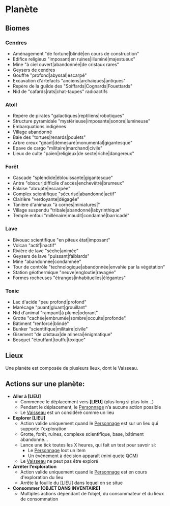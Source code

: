 # Planète

## Biomes

### Cendres

- Aménagement "de fortune|blindé|en cours de construction"
- Edifice religieux "imposant|en ruines|illuminé|majestueux"
- Mine "à ciel ouvert|abandonnée|de cristaux rares"
- Geysers de cendres
- Gouffre "profond|abyssal|escarpé"
- Excavation d'artefacts "anciens|archaïques|antiques"
- Repère de la guilde des "Soiffards|Cognards|Fouettards"
- Nid de "cafards|rats|chat-taupes" radioactifs

### Atoll

- Repère de pirates "galactiques|reptiliens|robotiques"
- Structure pyramidale "mystérieuse|imposante|sonore|lumineuse"
- Embarquations indigènes
- Village abandonné
- Baie des "tortues|renards|poulets"
- Arbre creux "géant|démesuré|monumental|gigantesque"
- Epave de cargo "militaire|marchand|civile"
- Lieux de culte "païen|religieux|de secte|riche|dangereux"

### Forêt

- Cascade "splendide|éblouissante|gigantesque" 
- Antre "obscur|difficile d'accès|enchevêtré|brumeux"
- Falaise "abrupte|escarpée"
- Complex scientifique "sécurisé|abandonné|actif"
- Clairière "verdoyante|dégagée"
- Tanière d'animaux "à cornes|miniatures|" 
- Village suspendu "tribale|abandonné|labyrinthique"
- Temple enfoui "millénaire|maudit|condamné|barricadé"

### Lave

- Bivouac scientifique "en piteux état|imposant"
- Volcan "actif|inactif"
- Rivière de lave "sèche|animée"
- Geysers de lave "puissant|faiblards"
- Mine "abandonnée|condamnée"
- Tour de contrôle "technologique|abandonnée|envahie par la végétation"
- Station géothermique "neuve|engloutie|ravagée"
- Formes rocheuses "étranges|inhabituelles|élégantes"

### Toxic

- Lac d'acide "peu profond|profond"
- Marécage "puant|gluant|grouillant"
- Nid d'animal "rampant|à plume|odorant"
- Grotte "cachée|embrumée|sombre|occulte|profonde"
- Bâtiment "renforcé|blindé"
- Bunker "scientifique|militaire|civile"
- Gisement "de cristaux|de minerai|énigmatique"
- Bosquet "étouffant|touffu|toxique"

## Lieux
Une planète est composée de plusieurs lieux, dont le Vaisseau.

## Actions sur une planète:
* **Aller à [LIEU]**
    * Commence le déplacement vers **[LIEU]** (plus long si plus loin…)
    * Pendant le déplacement, le [Personnage](character.md) n’a aucune action possible
    * Le [Vaisseau](ship.md) est un considéré comme un lieu
* **Explorer [LIEU]**
    * Action valide uniquement quand le [Personnage](character.md) est sur un lieu qui supporte l'exploration
    * Grotte, forêt, ruines, complexe scientifique, base, bâtiment abandonné...
    * Lance une tick toutes les X heures, qui fait un test pour savoir si:
		* Le [Personnage](character.md) loot un item
		* Un événement à décision apparaît (mini quete QCM)
	* Le [Vaisseau](ship.md) ne peut pas être exploré
* **Arrêter l’exploration**
	* Action valide uniquement quand le [Personnage](character.md) est en cours d'exploration du lieu
    * Arrête la fouille du [LIEU] dans lequel on se situe
* **Consommer [OBJET DANS INVENTAIRE]**
	* Multiples actions dépendant de l’objet, du consommateur et du lieux de consommation
